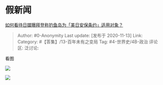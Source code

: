 # 假新闻
[如何看待日媒曝拜登称钓鱼岛为「美日安保条约」适用对象？](https://www.zhihu.com/question/429883520/answer/1572332236)

> Author: #0-Anonymity
> Last update: [发布于 2020-11-13]
> Link:
> Category: #【答集】/13-百年未有之变局
> Tag: #4-世界史/4B-政治
> 评论区:
> 泛讨论:

看图

![](https://picx.zhimg.com/80/v2-688361e7788b009073e38f28cac7236e_1440w.webp?source=c8b7c179)

![](https://picx.zhimg.com/80/v2-f0f7a0a82588f0ad868b4e23751caced_1440w.webp?source=c8b7c179)
